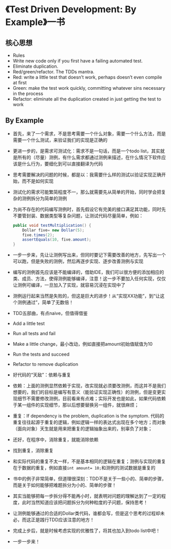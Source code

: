 # 《Test Driven Development: By Example》一书

## 核心思想
+  Rules
  +  Write new code only if you first have a failing automated test.
  +  Eliminate duplication.
+  Red/green/refactor. The TDDs mantra.
  +  Red: write a little test that doesn’t work, perhaps doesn’t even compile at first
  +  Green: make the test work quickly, committing whatever sins necessary in the process
  +  Refactor: eliminate all the duplication created in just getting the test to work

## By Example
+  首先，来了一个需求，不是思考需要一个什么对象，需要一个什么方法，而是需要一个什么测试，来验证我们的实现是正确的
+  更进一步的，是需求可测试化：需求不是一句话，而是一个todo list，其实就是所有的（尽量）测例，有什么需求都通过测例来描述，在什么情况下软件应该是什么行为，要细化到可以直接翻译为代码
+  思考需要解决的问题的时候，都是以：我需要什么样的测试以验证实现正确开始，而不是如何实现
+  测试化的需求可能繁简程度不一，那么就需要先从简单的开始，同时学会把复杂的测例拆分为简单的测例
+  为尚不存在的代码编写测例时，首先假设它有完美的接口满足其功能，同时先不要管封装、数据类型等复杂问题，让测试代码尽量简单，例如：
	```java
	public void testMultiplication() { 
		Dollar five= new Dollar(5); 
		five.times(2);
		assertEquals(10, five.amount);
	}
	```
+  一步一步来，先让让测例写出来，但同时要记下需要改善的地方，先写出一个可以跑，但是失败的测例，然后再逐步实现、逐步改善测例与实现
+  编写的测例首先应该是不能编译的，借助IDE，我们可以很方便的添加相应的类、成员、方法，使得测例能够编译，注意！这一步不要加入任何实现，仅仅让测例可编译，一旦加入了实现，就容易沉浸在实现中了
+  测例运行起来当然是失败的，但这是巨大的进步！从“实现XX功能”，到“让这个测例通过”，简单了无数倍！
+  TDD五部曲，有点naive，但值得借鉴
  +  Add a little test
  +  Run all tests and fail
  +  Make a little change，最小改动，例如直接把amount初始值赋值为10
  +  Run the tests and succeed
  +  Refactor to remove duplication


+  好代码的“天敌”：依赖与重复
  +  依赖：上面的测例显然依赖于实现，改实现就必须要改测例，而这并不是我们想要的，我们的目标是编写有意义（能验证实现正确性）的测例，但是变更实现细节不需要修改测例，目前看来有点难；实际开发也是如此，如果代码依赖于某一组件的实现细节，那以后想要替换另一组件，就很麻烦；
  +  重复：If dependency is the problem, duplication is the symptom. 代码的重复往往起源于重复的逻辑，例如逻辑一样的表达式出现在多个地方；而对象（面向对象）天生就是用来把重复的逻辑抽象出来的，别辜负了对象；
  +  还好，在程序中，消除重复，就能消除依赖
+  找到重复，消除重复
  +  和实际代码的重复不太一样，不是基本相同的逻辑在重复；测例与实现的重复在于数据的重复，例如直接`int amount= 10;`和测例的测试数据是重复的
  +  书中的例子非常简单，但道理很深刻：TDD不是关于一些小的、简单的步骤，而是关于如何能够把难题拆分为小的、简单的步骤！
  +  其实当能够把每一步拆分得不能再小时，就表明对问题的理解达到了一定的程度，此时当然知道应该把问题拆分为何种粒度的子问题，保持思考！
+  让测例能够通过的合适的Dollar类代码，谁都会写，但是这个思考的过程却未必，而这正是践行TDD应该注意的地方！
+  完成上步后，就是时候考虑实现的优雅性了，将其也加入到todo list中吧！


+  一步一步来！